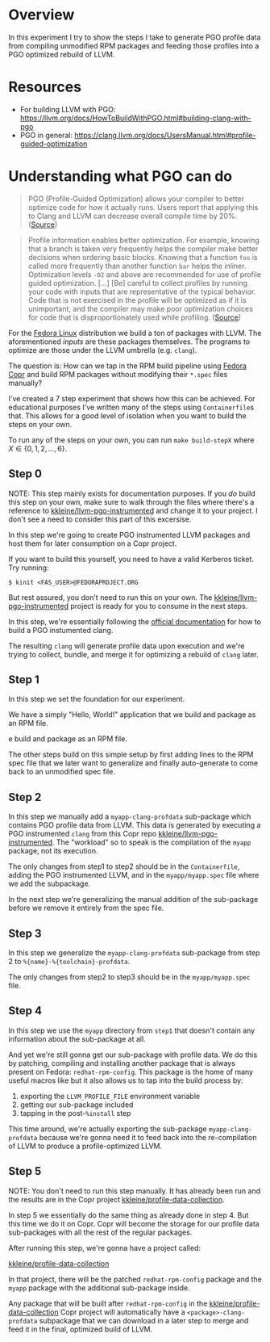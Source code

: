 # Overview

In this experiment I try to show the steps I take to generate PGO profile data from compiling unmodified RPM packages and feeding those profiles into a PGO optimized rebuild of LLVM.

# Resources

* For building LLVM with PGO: https://llvm.org/docs/HowToBuildWithPGO.html#building-clang-with-pgo
* PGO in general: https://clang.llvm.org/docs/UsersManual.html#profile-guided-optimization

# Understanding what PGO can do

> PGO (Profile-Guided Optimization) allows your compiler to better optimize code for how it actually runs. Users report that applying this to Clang and LLVM can decrease overall compile time by 20%.
([Source](https://llvm.org/docs/HowToBuildWithPGO.html#introduction))

> Profile information enables better optimization. For example, knowing that a branch is taken very frequently helps the compiler make better decisions when ordering basic blocks. Knowing that a function `foo` is called more frequently than another function `bar` helps the inliner. Optimization levels `-O2` and above are recommended for use of profile guided optimization. [...] [Be] careful to collect profiles by running your code with inputs that are representative of the typical behavior. Code that is not exercised in the profile will be optimized as if it is unimportant, and the compiler may make poor optimization choices for code that is disproportionately used while profiling.
([Source](https://clang.llvm.org/docs/UsersManual.html#profile-guided-optimization))

For the [Fedora Linux](https://getfedora.org/) distribution we build a ton of packages with LLVM. The aforementioned *inputs* are these packages themselves. The programs to optimize are those under the LLVM umbrella (e.g. `clang`).

The question is: How can we tap in the RPM build pipeline using [Fedora Copr](https://copr.fedorainfracloud.org/) and build RPM packages without modifying their `*.spec` files manually?

I've created a 7 step experiment that shows how this can be achieved. For educational purposes I've written many of the steps using `Containerfile`s that. This allows for a good level of isolation when you want to build the steps on your own.

To run any of the steps on your own, you can run `make build-stepX` where $X \in \lbrace 0,1,2,...,6 \rbrace$.

## Step 0

NOTE: This step mainly exists for documentation purposes. If you *do* build this step on your own, make sure to walk through the files where there's a reference to [kkleine/llvm-pgo-instrumented](https://copr.fedorainfracloud.org/coprs/kkleine/llvm-pgo-instrumented/) and change it to your project. I don't see a need to consider this part of this excersise.

In this step we're going to create PGO instrumented LLVM packages and host them
for later consumption on a Copr project. 

If you want to build this yourself, you need to have a valid Kerberos ticket. Try running:

```
$ kinit <FAS_USER>@FEDORAPROJECT.ORG
```

But rest assured, you don't need to run this on your own. The
[kkleine/llvm-pgo-instrumented](https://copr.fedorainfracloud.org/coprs/kkleine/llvm-pgo-instrumented/)
project is ready for you to consume in the next steps.

In this step, we're essentially following the [official documentation](https://llvm.org/docs/HowToBuildWithPGO.html#building-clang-with-pgo) for how to build a PGO instumented clang.

The resulting `clang` will generate profile data upon execution and we're trying to collect, bundle, and merge it for optimizing a rebuild of `clang` later. 

## Step 1

In this step we set the foundation for our experiment.

We have a simply "Hello, World!" application that we build and package as an RPM
file.

e build and package as an RPM
file.

The other steps build on this simple setup by first adding lines to the RPM spec
file that we later want to generalize and finally auto-generate to come back to
an unmodified spec file.

## Step 2

In this step we manually add a `myapp-clang-profdata` sub-package which contains
PGO profile data from LLVM. This data is generated by executing a PGO
instrumented `clang` from this Copr repo
[kkleine/llvm-pgo-instrumented](https://copr.fedorainfracloud.org/coprs/kkleine/llvm-pgo-instrumented/).
The "workload" so to speak is the compilation of the `myapp` package, not its
execution.

The only changes from step1 to step2 should be in the `Containerfile`, adding
the PGO instrumented LLVM, and in the `myapp/myapp.spec` file where we add the
subpackage.

In the next step we're generalizing the manual addition of the sub-package
before we remove it entirely from the spec file.

## Step 3

In this step we generalize the `myapp-clang-profdata` sub-package from step 2 to
`%{name}-%{toolchain}-profdata`.

The only changes from step2 to step3 should be in the `myapp/myapp.spec` file.

## Step 4

In this step we use the `myapp` directory from `step1` that doesn't contain any
information about the sub-package at all.

And yet we're still gonna get our sub-package with profile data. We do this by
patching, compiling and installing another package that is always present on
Fedora: `redhat-rpm-config`. This package is the home of many useful macros like
but it also allows us to tap into the build process by:

1. exporting the `LLVM_PROFILE_FILE` environment variable
2. getting our sub-package included
3. tapping in the post-`%install` step

This time around, we're actually exporting the sub-package
`myapp-clang-profdata` because we're gonna need it to feed back into the
re-compilation of LLVM to produce a profile-optimized LLVM.

## Step 5

NOTE: You don't need to run this step manually. It has already been run and the
results are in the Copr project
[kkleine/profile-data-collection](https://copr.fedorainfracloud.org/coprs/kkleine/profile-data-collection/).

In step 5 we essentially do the same thing as already done in step 4. But this
time we do it on Copr. Copr will become the storage for our profile data
sub-packages with all the rest of the regular packages.

After running this step, we're gonna have a project called:

[kkleine/profile-data-collection](https://copr.fedorainfracloud.org/coprs/kkleine/profile-data-collection/)

In that project, there will be the patched `redhat-rpm-config` package and the
`myapp` package with the additional sub-package inside.

Any package that will be built after `redhat-rpm-config` in the
[kkleine/profile-data-collection](https://copr.fedorainfracloud.org/coprs/kkleine/profile-data-collection/)
Copr project will automatically have a `<package>-clang-profdata` subpackage
that we can download in a later step to merge and feed it in the final,
optimized build of LLVM.
